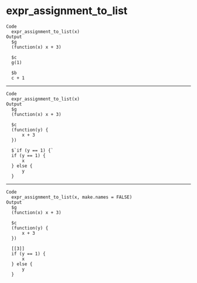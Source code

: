 # expr_assignment_to_list

    Code
      expr_assignment_to_list(x)
    Output
      $g
      (function(x) x + 3)
      
      $c
      g(1)
      
      $b
      c + 1
      

---

    Code
      expr_assignment_to_list(x)
    Output
      $g
      (function(x) x + 3)
      
      $c
      (function(y) {
          x + 3
      })
      
      $`if (y == 1) {`
      if (y == 1) {
          x
      } else {
          y
      }
      

---

    Code
      expr_assignment_to_list(x, make.names = FALSE)
    Output
      $g
      (function(x) x + 3)
      
      $c
      (function(y) {
          x + 3
      })
      
      [[3]]
      if (y == 1) {
          x
      } else {
          y
      }
      

